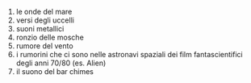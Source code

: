 1. le onde del mare
2. versi degli uccelli
3. suoni metallici
4. ronzio delle mosche
5. rumore del vento
6. i rumorini che ci sono nelle astronavi spaziali dei film fantascientifici degli anni 70/80 (es. Alien)
7. il suono del bar chimes
